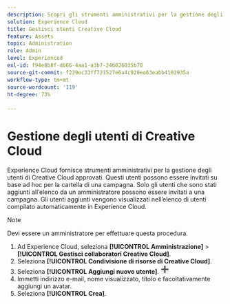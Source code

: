 ```yaml
---
description: Scopri gli strumenti amministrativi per la gestione degli utenti approvati di Creative Cloud in Experience Cloud.
solution: Experience Cloud
title: Gestisci utenti Creative Cloud
feature: Assets
topic: Administration
role: Admin
level: Experienced
exl-id: f94e8b8f-d666-4aa1-a3b7-246026035b78
source-git-commit: f229ec33ff721527e6a4c920ea63eabb4102935a
workflow-type: tm+mt
source-wordcount: '119'
ht-degree: 73%

---
```


# Gestione degli utenti di Creative Cloud

Experience Cloud fornisce strumenti amministrativi per la gestione degli utenti di Creative Cloud approvati. Questi utenti possono essere invitati su base ad hoc per la cartella di una campagna. Solo gli utenti che sono stati aggiunti all’elenco da un amministratore possono essere invitati a una campagna. Gli utenti aggiunti vengono visualizzati nell’elenco di utenti compilato automaticamente in Experience Cloud.

>[!NOTE]
>
>Devi essere un amministratore per effettuare questa procedura.

1. Ad Experience Cloud, seleziona **[!UICONTROL Amministrazione]** > **[!UICONTROL Gestisci collaboratori Creative Cloud]**.
1. Seleziona **[!UICONTROL Condivisione di risorse di Creative Cloud]**.
1. Seleziona **[!UICONTROL Aggiungi nuovo utente]**.  ![aggiungi nuovo utente](assets/mac_add_icon.png)
1. Immetti indirizzo e-mail, nome visualizzato, titolo e facoltativamente aggiungi un avatar.
1. Seleziona **[!UICONTROL Crea]**.
